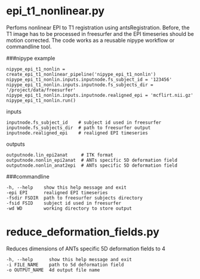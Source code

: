 epi_t1_nonlinear.py
================

Perfoms nonlinear EPI to T1 registration using antsRegistration. 
Before, the T1 image has to be processed in freesurfer and the EPI timeseries should be motion corrected.
The code works as a reusable nipype workflow or commandline tool. 

###nipype
example
```
nipype_epi_t1_nonlin = create_epi_t1_nonlinear_pipeline('nipype_epi_t1_nonlin')
nipype_epi_t1_nonlin.inputs.inputnode.fs_subject_id = '123456'
nipype_epi_t1_nonlin.inputs.inputnode.fs_subjects_dir = '/project/data/freesurfer'
nipype_epi_t1_nonlin.inputs.inputnode.realigned_epi = 'mcflirt.nii.gz'
nipype_epi_t1_nonlin.run()
```

inputs
```
inputnode.fs_subject_id    # subject id used in freesurfer
inputnode.fs_subjects_dir  # path to freesurfer output
inputnode.realigned_epi    # realigned EPI timeseries
```

outputs
```
outputnode.lin_epi2anat     # ITK format
outputnode.nonlin_epi2anat  # ANTs specific 5D deformation field
outputnode.nonlin_anat2epi  # ANTs specific 5D deformation field
```


###commandline

```
-h, --help    show this help message and exit
-epi EPI      realigned EPI timeseries
-fsdir FSDIR  path to freesurfer subjects directory
-fsid FSID    subject id used in freesurfer
-wd WD        working directory to store output
```





reduce_deformation_fields.py
================

Reduces dimensions of ANTs specific 5D deformation fields to 4
```
-h, --help      show this help message and exit
-i FILE_NAME    path to 5d deformation field
-o OUTPUT_NAME  4d output file name
```

